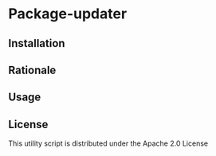 # Package-updater

## Installation

## Rationale

## Usage

## License

This utility script is distributed under the Apache 2.0 License
